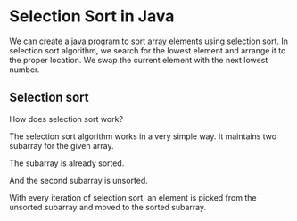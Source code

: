 # Selection Sort in Java

We can create a java program to sort array elements using selection sort. In selection sort algorithm, we search for the lowest element and arrange it to the proper location. We swap the current element with the next lowest number.

## Selection sort

How does selection sort work?

The selection sort algorithm works in a very simple way. It maintains two subarray for the given array.

The subarray is already sorted.

And the second subarray is unsorted.

With every iteration of selection sort, an element is picked from the unsorted subarray and moved to the sorted subarray.
